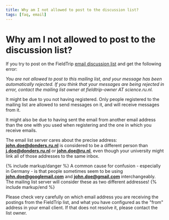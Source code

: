 ```yaml
---
title: Why am I not allowed to post to the discussion list?
tags: [faq, email]
---
```


# Why am I not allowed to post to the discussion list?

If you try to post on the FieldTrip [email discussion list](/discussion_list) and get the following error:

_You are not allowed to post to this mailing list, and your message has been automatically rejected. If you think that your messages are being rejected in error, contact the mailing list owner at fieldtrip-owner AT science.ru.nl._

It might be due to you not having registered. Only people registered to the mailing list are allowed to send messages on it, and will receive messages from it.

It might also be due to having sent the email from another email address than the one with you used when registering and the one  in which you receive emails.

The email list server cares about the precise address: **john.doe@donders.ru.nl** is considered to be a different person than **j.doe@donders.ru.nl** or **john.doe@ru.nl**, even though your university might link all of those addresses to the same inbox.

{% include markup/danger %}
A common cause for confusion - especially in Germany - is that people sometimes seem to be using **john.doe@googlemail.com** and **john.doe@gmail.com** interchangeably. The mailing list server will consider these as two different addresses!
{% include markup/end %}

Please check very carefully on which email address you are receiving the postings from the FieldTrip list, and what you have configured as the "from" address in your email client. If that does not resolve it, please contact the list owner.
